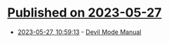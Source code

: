 # [Published on 2023-05-27](index.md)

* [2023-05-27, 10:59:13](https://lobste.rs/s/0umwcq/devil_mode_manual) - [Devil Mode Manual](https://susam.github.io/devil/)
